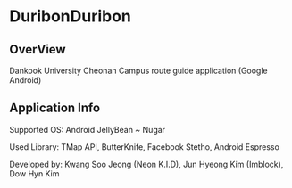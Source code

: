 # DuribonDuribon

##	OverView

Dankook University Cheonan Campus route guide application (Google Android)


## Application Info

Supported OS:  Android JellyBean ~ Nugar

Used Library: TMap API, ButterKnife, Facebook Stetho, Android Espresso

Developed by: Kwang Soo Jeong (Neon K.I.D), Jun Hyeong Kim (Imblock), Dow Hyn Kim 
